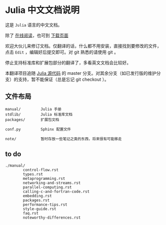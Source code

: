 # Julia 中文文档说明

这是 `Julia` 语言的中文文档。

除了 [在线阅读](http://julia-zh-cn.readthedocs.org/zh_CN/latest/)，也可到 [下载页面](https://readthedocs.org/projects/julia-zh-cn/downloads/)

欢迎大伙儿来修订文档。仅翻译的话，什么都不用安装，直接找到要修改的文件，点击 `Edit` ，编辑好后提交即可。对 git 熟悉的请使用 git 。

停止支持标准库和扩展包部分的翻译了，多看英文文档会比较好。

本翻译项目追随 [Julia 源代码](https://github.com/JuliaLang/julia) 的 master 分支。对其余分支（如已发行版的维护分支）的支持，暂不能保证（总是忘记 git checkout ）。

## 文件布局

    manual/         Julia 手册
    stdlib/         Julia 标准库文档
	packages/       扩展包文档
	
	conf.py         Sphinx 配置文件
	
	note/           暂时存放一些笔记之类的东西，将来很有可能移走

## to do

    ./manual/
			control-flow.rst
            types.rst
            metaprogramming.rst
            networking-and-streams.rst
            parallel-computing.rst
            calling-c-and-fortran-code.rst
            embedding.rst
            packages.rst
            performance-tips.rst
            style-guide.rst
            faq.rst
            noteworthy-differences.rst
